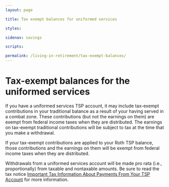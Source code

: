 ```yaml
---
layout: page

title: Tax exempt balances for uniformed services

styles:

sidenav: savings

scripts:

permalink: /living-in-retirement/tax-exempt-balances/
---
```


# Tax-exempt balances for the uniformed services

If you have a uniformed services TSP account, it may include tax-exempt contributions in your traditional balance 
as a result of your having served in a combat zone. These contributions (but not the earnings on them) are exempt from
federal income taxes when they are distributed. The earnings on tax-exempt traditional contributions will be subject 
to tax at the time that you make a withdrawal.
 
If your tax-exempt contributions are applied to your Roth TSP balance, those contributions and the earnings on them 
will be exempt from federal income taxes when they are distributed.

Withdrawals from a uniformed services account will be made pro rata (i.e., proportionally) from taxable and nontaxable amounts.
Be sure to read the tax notice [Important Tax Information About Payments From Your TSP Account](#) for more information.
